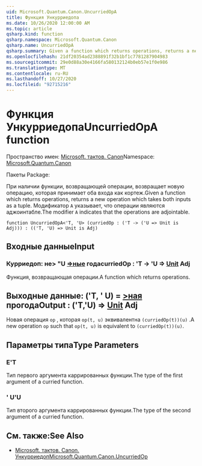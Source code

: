 ```yaml
---
uid: Microsoft.Quantum.Canon.UncurriedOpA
title: Функция Ункурриедопа
ms.date: 10/26/2020 12:00:00 AM
ms.topic: article
qsharp.kind: function
qsharp.namespace: Microsoft.Quantum.Canon
qsharp.name: UncurriedOpA
qsharp.summary: Given a function which returns operations, returns a new operation which takes both inputs as a tuple. The modifier `A` indicates that the operations are adjointable.
ms.openlocfilehash: 21df20354ad2388891f32b1bf1c7781287904983
ms.sourcegitcommit: 29e0d88a30e4166fa580132124b0eb57e1f0e986
ms.translationtype: MT
ms.contentlocale: ru-RU
ms.lasthandoff: 10/27/2020
ms.locfileid: "92715216"
---
```

# <a name="uncurriedopa-function"></a><span data-ttu-id="ad59f-102">Функция Ункурриедопа</span><span class="sxs-lookup"><span data-stu-id="ad59f-102">UncurriedOpA function</span></span>

<span data-ttu-id="ad59f-103">Пространство имен: [Microsoft. тактов. Canon](xref:Microsoft.Quantum.Canon)</span><span class="sxs-lookup"><span data-stu-id="ad59f-103">Namespace: [Microsoft.Quantum.Canon](xref:Microsoft.Quantum.Canon)</span></span>

<span data-ttu-id="ad59f-104">Пакеты [](https://nuget.org/packages/)</span><span class="sxs-lookup"><span data-stu-id="ad59f-104">Package: [](https://nuget.org/packages/)</span></span>


<span data-ttu-id="ad59f-105">При наличии функции, возвращающей операции, возвращает новую операцию, которая принимает оба входа как кортеж.</span><span class="sxs-lookup"><span data-stu-id="ad59f-105">Given a function which returns operations, returns a new operation which takes both inputs as a tuple.</span></span>
<span data-ttu-id="ad59f-106">Модификатор `A` указывает, что операции являются аджоинтабле.</span><span class="sxs-lookup"><span data-stu-id="ad59f-106">The modifier `A` indicates that the operations are adjointable.</span></span>

```qsharp
function UncurriedOpA<'T, 'U> (curriedOp : ('T -> ('U => Unit is Adj))) : (('T, 'U) => Unit is Adj)
```


## <a name="input"></a><span data-ttu-id="ad59f-107">Входные данные</span><span class="sxs-lookup"><span data-stu-id="ad59f-107">Input</span></span>

### <a name="curriedop--t---u--unit-adj"></a><span data-ttu-id="ad59f-108">Курриедоп: не> "U [=>ные](xref:microsoft.quantum.lang-ref.unit) года</span><span class="sxs-lookup"><span data-stu-id="ad59f-108">curriedOp : 'T -> 'U => [Unit](xref:microsoft.quantum.lang-ref.unit) Adj</span></span>

<span data-ttu-id="ad59f-109">Функция, возвращающая операции.</span><span class="sxs-lookup"><span data-stu-id="ad59f-109">A function which returns operations.</span></span>



## <a name="output--tu--unit-adj"></a><span data-ttu-id="ad59f-110">Выходные данные: ('T, ' U) = [>ная](xref:microsoft.quantum.lang-ref.unit) прогода</span><span class="sxs-lookup"><span data-stu-id="ad59f-110">Output : ('T,'U) => [Unit](xref:microsoft.quantum.lang-ref.unit) Adj</span></span>

<span data-ttu-id="ad59f-111">Новая операция `op` , которая `op(t, u)` эквивалентна `(curriedOp(t))(u)` .</span><span class="sxs-lookup"><span data-stu-id="ad59f-111">A new operation `op` such that `op(t, u)` is equivalent to `(curriedOp(t))(u)`.</span></span>

## <a name="type-parameters"></a><span data-ttu-id="ad59f-112">Параметры типа</span><span class="sxs-lookup"><span data-stu-id="ad59f-112">Type Parameters</span></span>

### <a name="t"></a><span data-ttu-id="ad59f-113">Е</span><span class="sxs-lookup"><span data-stu-id="ad59f-113">'T</span></span>

<span data-ttu-id="ad59f-114">Тип первого аргумента каррированных функции.</span><span class="sxs-lookup"><span data-stu-id="ad59f-114">The type of the first argument of a curried function.</span></span>
### <a name="u"></a><span data-ttu-id="ad59f-115">' U</span><span class="sxs-lookup"><span data-stu-id="ad59f-115">'U</span></span>

<span data-ttu-id="ad59f-116">Тип второго аргумента каррированных функции.</span><span class="sxs-lookup"><span data-stu-id="ad59f-116">The type of the second argument of a curried function.</span></span>

## <a name="see-also"></a><span data-ttu-id="ad59f-117">См. также:</span><span class="sxs-lookup"><span data-stu-id="ad59f-117">See Also</span></span>

- [<span data-ttu-id="ad59f-118">Microsoft. тактов. Canon. Ункурриедоп</span><span class="sxs-lookup"><span data-stu-id="ad59f-118">Microsoft.Quantum.Canon.UncurriedOp</span></span>](xref:Microsoft.Quantum.Canon.UncurriedOp)